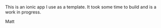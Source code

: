 This is an ionic app I use as a template. It took some time to build
and is a work in progress.

Matt
